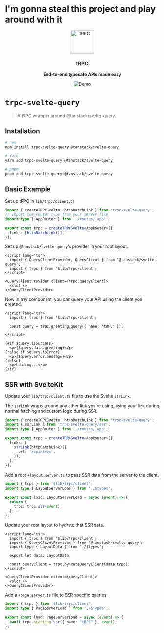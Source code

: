 # I'm gonna steal this project and play around with it

<p align="center">
  <a href="https://trpc.io/"><img src="https://assets.trpc.io/icons/svgs/blue-bg-rounded.svg" alt="tRPC" height="75"/></a>
</p>

<h3 align="center">tRPC</h3>

<p align="center">
  <strong>End-to-end typesafe APIs made easy</strong>
</p>

<p align="center">
  <img src="https://assets.trpc.io/www/v10/v10-dark-landscape.gif" alt="Demo" />
</p>

# `trpc-svelte-query`

> A tRPC wrapper around @tanstack/svelte-query.

<!-- ## Documentation

Full documentation for `trpc-svelte-query` can be found [here](https://trpc.io/docs/svelte-query) -->

## Installation

```bash
# npm
npm install trpc-svelte-query @tanstack/svelte-query

# Yarn
yarn add trpc-svelte-query @tanstack/svelte-query

# pnpm
pnpm add trpc-svelte-query @tanstack/svelte-query
```

## Basic Example

Set up tRPC in `lib/trpc/client.ts`

```ts
import { createTRPCSvelte, httpBatchLink } from 'trpc-svelte-query';
// Import the router type from your server file
import type { AppRouter } from './routes/_app';

export const trpc = createTRPCSvelte<AppRouter>({
  links: [httpBatchLink()],
});
```

Set up `@tanstack/svelte-query`'s provider in your root layout.

```svelte
<script lang="ts">
  import { QueryClientProvider, QueryClient } from '@tanstack/svelte-query';
  import { trpc } from '$lib/trpc/client';
</script>

<QueryClientProvider client={trpc.queryClient}>
  <slot />
</QueryClientProvider>
```

Now in any component, you can query your API using the client you created.

```svelte
<script lang="ts">
  import { trpc } from '$lib/trpc/client';

  const query = trpc.greeting.query({ name: 'tRPC' });

</script>

{#if $query.isSuccess}
  <p>{$query.data.greeting}</p>
{:else if $query.isError}
  <p>{$query.error.message}</p>
{:else}
  <p>Loading...</p>
{/if}
```

## SSR with SvelteKit

Update your `lib/trpc/client.ts` file to use the Svelte `ssrLink`.

The `ssrLink` wraps around any other link you're using, using your link during normal fetching and custom logic
during SSR.

```ts
import { createTRPCSvelte, httpBatchLink } from 'trpc-svelte-query';
import { ssrLink } from 'trpc-svelte-query/ssr';
import type { AppRouter } from './routes/_app';

export const trpc = createTRPCSvelte<AppRouter>({
  links: [
    ssrLink(httpBatchLink)({
      url: '/api/trpc',
    }),
  ],
});
```

Add a root `+layout.server.ts` to pass SSR data from the server to the client.

```ts
import { trpc } from '$lib/trpc/client';
import type { LayoutServerLoad } from './$types';

export const load: LayoutServerLoad = async (event) => {
  return {
    trpc: trpc.ssr(event),
  };
};
```

Update your root layout to hydrate that SSR data.

```svelte
<script lang="ts">
  import { trpc } from '$lib/trpc/client';
  import { QueryClientProvider } from '@tanstack/svelte-query';
  import type { LayoutData } from './$types';

  export let data: LayoutData;

  const queryClient = trpc.hydrateQueryClient(data.trpc);
</script>

<QueryClientProvider client={queryClient}>
  <slot />
</QueryClientProvider>
```

Add a `+page.server.ts` file to SSR specific queries.

```ts
import { trpc } from '$lib/trpc/client';
import type { PageServerLoad } from './$types';

export const load: PageServerLoad = async (event) => {
  await trpc.greeting.ssr({ name: "tRPC" }, event);
};
```
